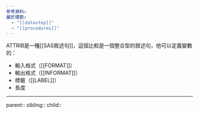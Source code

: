 ```yaml
---
參考資料: 
屬於環節:
  - "[[datastep]]"
  - "[[procedures]]"
---
```

ATTRIB是一種[[SAS敘述句]]，這個比較是一個整合型的敘述句，他可以定義變數的：
- 輸入格式（[[FORMAT]]）
- 輸出格式（[[INFORMAT]]）
- 標籤（[[LABEL]]）
- 長度
- - -
parent::
sibling::
child::
